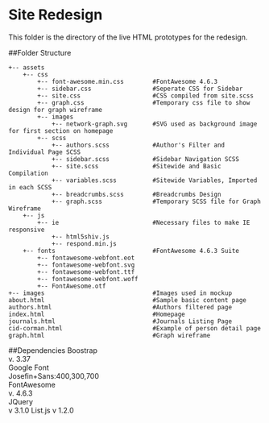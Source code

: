 # Site Redesign
This folder is the directory of the live HTML prototypes for the redesign. 

##Folder Structure

    +-- assets
        +-- css
            +-- font-awesome.min.css        #FontAwesome 4.6.3
            +-- sidebar.css                 #Seperate CSS for Sidebar
            +-- site.css                    #CSS compiled from site.scss
            +-- graph.css                   #Temporary css file to show design for graph wireframe
            +-- images
                +-- network-graph.svg       #SVG used as background image for first section on homepage
            +-- scss  
                +-- authors.scss            #Author's Filter and Individual Page SCSS  
                +-- sidebar.scss            #Sidebar Navigation SCSS
                +-- site.scss               #Sitewide and Basic Compilation  
                +-- variables.scss          #Sitewide Variables, Imported in each SCSS  
                +-- breadcrumbs.scss        #Breadcrumbs Design
                +-- graph.scss              #Temporary SCSS file for Graph Wireframe
        +-- js
            +-- ie                          #Necessary files to make IE responsive
                +-- html5shiv.js
                +-- respond.min.js
        +-- fonts                           #FontAwesome 4.6.3 Suite
            +-- fontawesome-webfont.eot
            +-- fontawesome-webfont.svg
            +-- fontawesome-webfont.ttf
            +-- fontawesome-webfont.woff
            +-- FontAwesome.otf
    +-- images                              #Images used in mockup
    about.html                              #Sample basic content page
    authors.html                            #Authors filtered page
    index.html                              #Homepage
    journals.html                           #Journals Listing Page
    cid-corman.html                         #Example of person detail page
    graph.html                              #Graph wireframe

##Dependencies
    Boostrap  
        v. 3.37  
    Google Font  
        Josefin+Sans:400,300,700  
    FontAwesome  
        v. 4.6.3  
    JQuery  
        v 3.1.0 
    List.js
        v 1.2.0     
    
